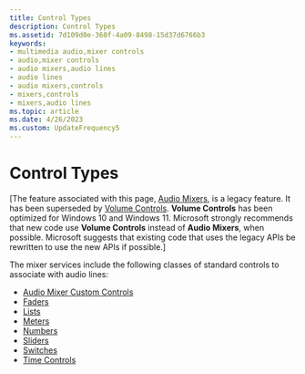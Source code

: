 ```yaml
---
title: Control Types
description: Control Types
ms.assetid: 7d109d0e-360f-4a09-8498-15d37d6766b3
keywords:
- multimedia audio,mixer controls
- audio,mixer controls
- audio mixers,audio lines
- audio lines
- audio mixers,controls
- mixers,controls
- mixers,audio lines
ms.topic: article
ms.date: 4/26/2023
ms.custom: UpdateFrequency5
---
```


# Control Types

\[The feature associated with this page, [Audio Mixers](/windows/win32/multimedia/audio-mixers), is a legacy feature. It has been superseded by [Volume Controls](/windows/win32/coreaudio/volume-controls). **Volume Controls** has been optimized for Windows 10 and Windows 11. Microsoft strongly recommends that new code use **Volume Controls** instead of **Audio Mixers**, when possible. Microsoft suggests that existing code that uses the legacy APIs be rewritten to use the new APIs if possible.\]

The mixer services include the following classes of standard controls to associate with audio lines:

-   [Audio Mixer Custom Controls](audio-mixer-custom-controls.md)
-   [Faders](faders.md)
-   [Lists](lists.md)
-   [Meters](meters.md)
-   [Numbers](numbers.md)
-   [Sliders](sliders.md)
-   [Switches](switches.md)
-   [Time Controls](time-controls.md)

 

 




